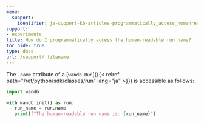 ```yaml
---
menu:
  support:
    identifier: ja-support-kb-articles-programmatically_access_humanreadable_run_name
support:
- experiments
title: How do I programmatically access the human-readable run name?
toc_hide: true
type: docs
url: /support/:filename
---
```


The `.name` attribute of a [`wandb.Run`]({{< relref path="/ref/python/sdk/classes/run" lang="ja" >}}) is accessible as follows:

```python
import wandb

with wandb.init() as run:
   run_name = run.name
   print(f"The human-readable run name is: {run_name}")
```